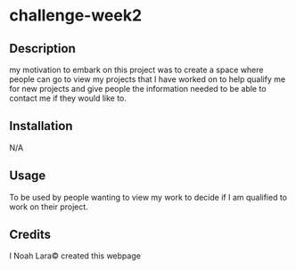 # challenge-week2

## Description

my motivation to embark on this project was to create a space where people can go to view my projects that I have worked on to help qualify me for new projects and give people the information needed to be able to contact me if they would like to.

## Installation

N/A

## Usage

To be used by people wanting to view my work to decide if I am qualified to work on their project.

## Credits

I Noah Lara© created this webpage